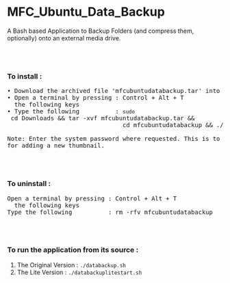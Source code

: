 # MFC_Ubuntu_Data_Backup
A Bash based Application to Backup Folders (and compress them, optionally) onto an external media drive.

<br><br>
### To install :
<pre>
• Download the archived file 'mfcubuntudatabackup.tar' into the 'Downloads' directory of your system.
• Open a terminal by pressing : Control + Alt + T<br>  the following keys
• Type the following          : <code>sudo</code> cd Downloads && tar -xvf mfcubuntudatabackup.tar && 
                                cd mfcubuntudatabackup && ./install.sh

Note: Enter the system password where requested. This is to allow access to the thumbnail (icons) directory<br>for adding a new thumbnail.
</pre>

<br><br>
### To uninstall :
<pre>
Open a terminal by pressing : Control + Alt + T <br>  the following keys
Type the following          : rm -rfv mfcubuntudatabackup
</pre>

<br><br>
### To run the application from its source :

1.  The Original Version  :  `./databackup.sh`
2.  The Lite Version      :  `./databackuplitestart.sh`
